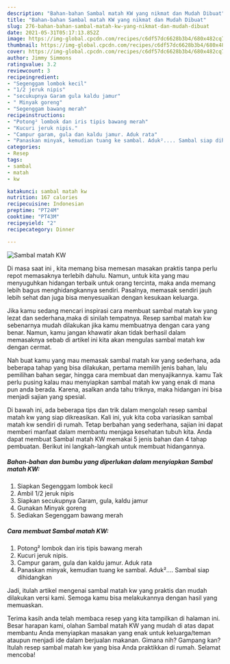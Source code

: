 ```yaml
---
description: "Bahan-bahan Sambal matah KW yang nikmat dan Mudah Dibuat"
title: "Bahan-bahan Sambal matah KW yang nikmat dan Mudah Dibuat"
slug: 276-bahan-bahan-sambal-matah-kw-yang-nikmat-dan-mudah-dibuat
date: 2021-05-31T05:17:13.852Z
image: https://img-global.cpcdn.com/recipes/c6df57dc6628b3b4/680x482cq70/sambal-matah-kw-foto-resep-utama.jpg
thumbnail: https://img-global.cpcdn.com/recipes/c6df57dc6628b3b4/680x482cq70/sambal-matah-kw-foto-resep-utama.jpg
cover: https://img-global.cpcdn.com/recipes/c6df57dc6628b3b4/680x482cq70/sambal-matah-kw-foto-resep-utama.jpg
author: Jimmy Simmons
ratingvalue: 3.2
reviewcount: 3
recipeingredient:
- "Segenggam lombok kecil"
- "1/2 jeruk nipis"
- "secukupnya Garam gula kaldu jamur"
- " Minyak goreng"
- "Segenggam bawang merah"
recipeinstructions:
- "Potong² lombok dan iris tipis bawang merah"
- "Kucuri jeruk nipis."
- "Campur garam, gula dan kaldu jamur. Aduk rata"
- "Panaskan minyak, kemudian tuang ke sambal. Aduk².... Sambal siap dihidangkan"
categories:
- Resep
tags:
- sambal
- matah
- kw

katakunci: sambal matah kw 
nutrition: 167 calories
recipecuisine: Indonesian
preptime: "PT24M"
cooktime: "PT43M"
recipeyield: "2"
recipecategory: Dinner

---
```



![Sambal matah KW](https://img-global.cpcdn.com/recipes/c6df57dc6628b3b4/680x482cq70/sambal-matah-kw-foto-resep-utama.jpg)

Di masa  saat ini , kita memang bisa memesan masakan praktis tanpa perlu repot memasaknya terlebih dahulu. Namun, untuk kita yang mau menyuguhkan hidangan terbaik untuk orang tercinta, maka anda memang lebih bagus menghidangkannya sendiri. Pasalnya, memasak sendiri jauh lebih sehat dan juga bisa menyesuaikan dengan kesukaan keluarga.

Jika kamu sedang mencari inspirasi cara membuat sambal matah kw yang lezat dan sederhana,maka di sinilah tempatnya. Resep sambal matah kw  sebenarnya mudah dilakukan jika kamu membuatnya dengan cara yang benar. Namun, kamu jangan khawatir akan tidak berhasil dalam memasaknya 
sebab di artikel ini kita akan mengulas sambal matah kw dengan cermat.  



Nah buat kamu yang mau memasak sambal matah kw yang sederhana, ada beberapa tahap yang bisa dilakukan, pertama memilih jenis bahan, lalu pemilihan bahan segar, hingga cara membuat dan menyajikannya. kamu Tak perlu pusing kalau mau menyiapkan sambal matah kw yang enak di mana pun anda berada. Karena, asalkan anda  tahu triknya, maka hidangan ini bisa menjadi sajian yang spesial.

Di bawah ini, ada beberapa tips dan trik dalam mengolah resep sambal matah kw yang siap dikreasikan. Kali ini, yuk kita coba variasikan sambal matah kw sendiri di rumah. Tetap berbahan yang sederhana, sajian ini dapat memberi manfaat dalam membantu menjaga kesehatan tubuh kita. Anda dapat membuat Sambal matah KW memakai 5 jenis bahan dan 4 tahap pembuatan. Berikut ini langkah-langkah untuk membuat hidangannya.

<!--inarticleads1-->

##### Bahan-bahan dan bumbu yang diperlukan dalam menyiapkan Sambal matah KW:

1. Siapkan Segenggam lombok kecil
1. Ambil 1/2 jeruk nipis
1. Siapkan secukupnya Garam, gula, kaldu jamur
1. Gunakan  Minyak goreng
1. Sediakan Segenggam bawang merah




<!--inarticleads2-->

##### Cara membuat Sambal matah KW:

1. Potong² lombok dan iris tipis bawang merah
1. Kucuri jeruk nipis.
1. Campur garam, gula dan kaldu jamur. Aduk rata
1. Panaskan minyak, kemudian tuang ke sambal. Aduk².... Sambal siap dihidangkan




Jadi, itulah artikel mengenai  sambal matah kw  yang praktis dan mudah dilakukan versi kami. Semoga kamu bisa melakukannya dengan hasil yang memuaskan. 

Terima kasih anda telah membaca resep yang kita tampilkan di halaman ini. Besar harapan kami, olahan  Sambal matah KW yang mudah di atas dapat membantu Anda menyiapkan masakan yang enak untuk keluarga/teman ataupun menjadi ide dalam berjualan makanan. Gimana nih? Gampang kan? Itulah resep sambal matah kw yang bisa Anda praktikkan di rumah. Selamat mencoba!


